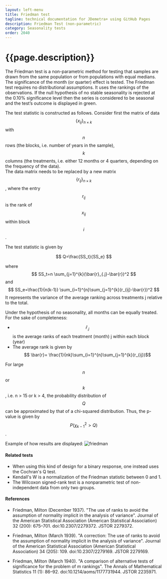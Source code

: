 ```yaml
---
layout: left-menu
title: Friedman test
tagline: technical documentation for JDemetra+ using GitHub Pages
description: Friedman Test (non-parametric)
category: Seasonality tests
order: 2040
---
```

# {{page.description}}

The Friedman test is a non-parametric method for testing that samples are drawn from the same population or from populations with equal medians. 
The significance of the month (or quarter) effect is tested. The Friedman test requires no distributional assumptions. It uses the rankings of the observations. 
If the null hypothesis of no stable seasonality is rejected at the 0.10% significance level then the series is considered to be seasonal 
and the test’s outcome is displayed in green.

The test statistic is constructed as follows. Consider first the matrix of data $$ \left\{x_{ij}\right\}_{n \times k} $$ with $$ n $$ rows (the blocks, 
i.e. number of years in the sample), $$ k $$ columns (the treatments, i.e. either 12 months or 4 quarters, depending on the frequency of the data).  
The data matrix needs to be replaced by a new matrix $$ \left\{r_{ij}\right\}_{n \times k} $$, where the entry $$ r_{ij} $$ is the rank of  $$ x_{ij} $$ 
within block $$ i $$ .

The test statistic is given by

$$
Q=\frac{SS_t}{SS_e}
$$

where $$ SS_t=n \sum_{j=1}^{k}(\bar{r}_{.j}-\bar{r})^2 $$ and $$ SS_e=\frac{1}{n(k-1)} \sum_{i=1}^{n}\sum_{j=1}^{k}(r_{ij}-\bar{r})^2 $$ 
It represents the variance of the average ranking across treatments j  relative to the total.  

Under the hypothesis of no seasonality, all months can be equally treated. For the sake of completeness:
- $$ \bar{r}_{.j} $$ is the average ranks of each treatment (month) j within each block (year)
- The average rank is given by $$ \bar{r}= \frac{1}{nk}\sum_{i=1}^{n}\sum_{j=1}^{k}(r_{ij})$$

For large $$ n $$ or $$ k $$ , i.e. n > 15 or k > 4, the probability distribution of $$ Q $$ can be approximated by that of 
a chi-squared distribution. Thus, the p-value is given by $$ P( \chi^2_{k-1}>Q) $$ . 

Example of how results are displayed:
![friedman](https://palatej.github.io/pages/stats/tests/seasonality/images/friedman.png)


####  Related tests

- 	When using this kind of design for a binary response, one instead uses the Cochran's Q test.
- 	Kendall's W is a normalization of the Friedman statistic between 0 and 1.
- 	The Wilcoxon signed-rank test is a nonparametric test of non-independent data from only two groups.


####  References

- Friedman, Milton (December 1937). "The use of ranks to avoid the assumption of normality implicit in the analysis of variance". Journal of the American Statistical Association (American Statistical Association) 32 (200): 675–701. doi:10.2307/2279372. JSTOR 2279372. 

- Friedman, Milton (March 1939). "A correction: The use of ranks to avoid the assumption of normality implicit in the analysis of variance". Journal of the American Statistical Association (American Statistical Association) 34 (205): 109. doi:10.2307/2279169. JSTOR 2279169. 

- Friedman, Milton (March 1940). "A comparison of alternative tests of significance for the problem of m rankings". The Annals of Mathematical Statistics 11 (1): 86–92. doi:10.1214/aoms/1177731944. JSTOR 2235971.

